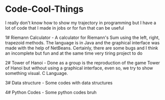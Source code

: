# Code-Cool-Things
I really don't know how to show my trajectory in programming but I have a lot of code that I made in jobs or for fun that can be useful

1# Riemann Calculator - A calculator for Riemann's Sum using the left, right, trapezoid methods. The language is in Java and the graphical interface was made with the help of NetBeans. Certainly, there are some bugs and I think an incomplete but fun and at the same time very tiring project to do

2# Tower of Hanoi  - Done as a group is the reproduction of the game Tower of Hanoi but without using a graphical interface, even so, we try to show something visual. C Language.

3# Data structure - Some codes with data structures

4# Python Codes - Some python codes bruh
